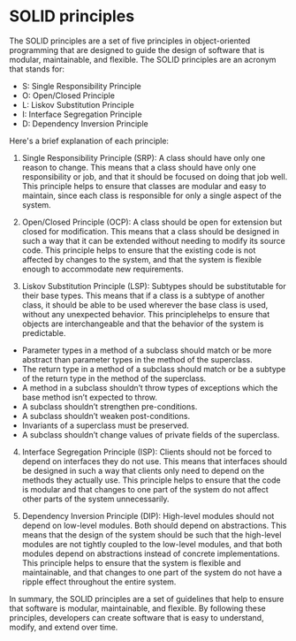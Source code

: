 # SOLID principles

The SOLID principles are a set of five principles in object-oriented programming that are designed to guide the design of software that is modular, maintainable, and flexible. The SOLID principles are an acronym that stands for:

- S: Single Responsibility Principle
- O: Open/Closed Principle
- L: Liskov Substitution Principle
- I: Interface Segregation Principle
- D: Dependency Inversion Principle

Here's a brief explanation of each principle:

1. Single Responsibility Principle (SRP):
A class should have only one reason to change. This means that a class should have only one responsibility or job, and that it should be focused on doing that job well. This principle helps to ensure that classes are modular and easy to maintain, since each class is responsible for only a single aspect of the system.

2. Open/Closed Principle (OCP):
A class should be open for extension but closed for modification. This means that a class should be designed in such a way that it can be extended without needing to modify its source code. This principle helps to ensure that the existing code is not affected by changes to the system, and that the system is flexible enough to accommodate new requirements.

3. Liskov Substitution Principle (LSP):
Subtypes should be substitutable for their base types. This means that if a class is a subtype of another class, it should be able to be used wherever the base class is used, without any unexpected behavior. This principlehelps to ensure that objects are interchangeable and that the behavior of the system is predictable.
  - Parameter types in a method of a subclass should match or be more abstract than parameter types in the method of the superclass.
  - The return type in a method of a subclass should match or be a subtype of the return type in the method of the superclass.
  - A method in a subclass shouldn’t throw types of exceptions which the base method isn’t expected to throw.
  - A subclass shouldn’t strengthen pre-conditions.
  - A subclass shouldn’t weaken post-conditions.
  - Invariants of a superclass must be preserved.
  - A subclass shouldn’t change values of private fields of the superclass.


4. Interface Segregation Principle (ISP):
Clients should not be forced to depend on interfaces they do not use. This means that interfaces should be designed in such a way that clients only need to depend on the methods they actually use. This principle helps to ensure that the code is modular and that changes to one part of the system do not affect other parts of the system unnecessarily.

5. Dependency Inversion Principle (DIP):
High-level modules should not depend on low-level modules. Both should depend on abstractions. This means that the design of the system should be such that the high-level modules are not tightly coupled to the low-level modules, and that both modules depend on abstractions instead of concrete implementations. This principle helps to ensure that the system is flexible and maintainable, and that changes to one part of the system do not have a ripple effect throughout the entire system.

In summary, the SOLID principles are a set of guidelines that help to ensure that software is modular, maintainable, and flexible. By following these principles, developers can create software that is easy to understand, modify, and extend over time.
